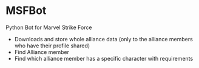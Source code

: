 # MSFBot
 Python Bot for Marvel Strike Force

- Downloads and store whole alliance data (only to the alliance members who have their profile shared)
- Find Alliance member
- Find which alliance member has a specific character with requirements
